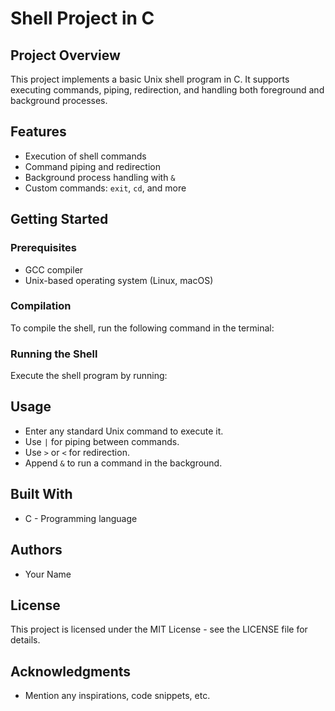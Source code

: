 # Shell Project in C

## Project Overview
This project implements a basic Unix shell program in C. It supports executing commands, piping, redirection, and handling both foreground and background processes.

## Features
- Execution of shell commands
- Command piping and redirection
- Background process handling with `&`
- Custom commands: `exit`, `cd`, and more

## Getting Started

### Prerequisites
- GCC compiler
- Unix-based operating system (Linux, macOS)

### Compilation
To compile the shell, run the following command in the terminal:


### Running the Shell
Execute the shell program by running:


## Usage
- Enter any standard Unix command to execute it.
- Use `|` for piping between commands.
- Use `>` or `<` for redirection.
- Append `&` to run a command in the background.

## Built With
- C - Programming language

## Authors
- Your Name

## License
This project is licensed under the MIT License - see the LICENSE file for details.

## Acknowledgments
- Mention any inspirations, code snippets, etc.
